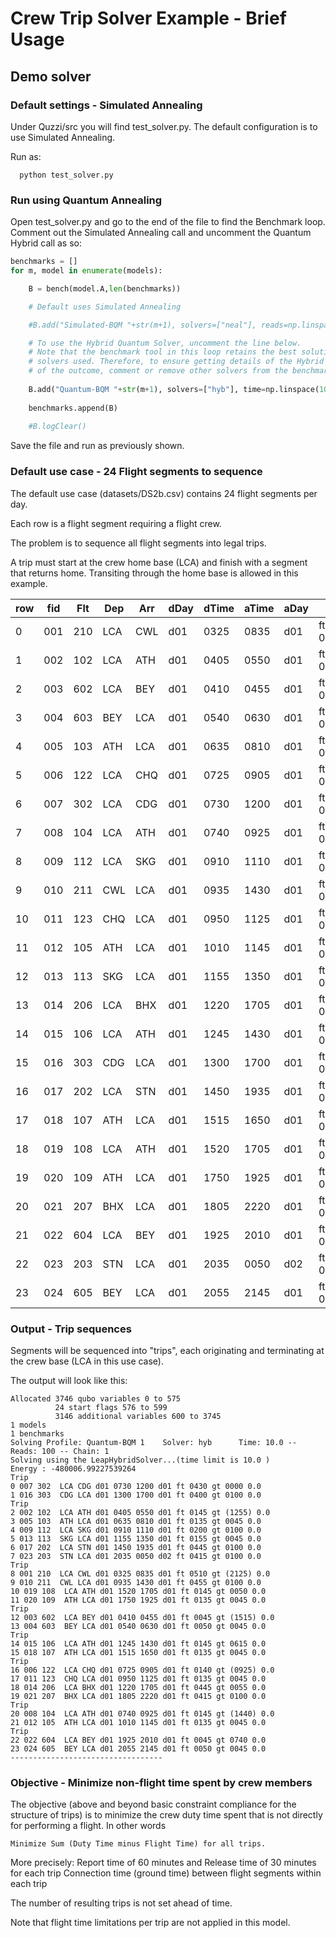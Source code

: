 # Crew Trip Solver Example - Brief Usage

## Demo solver 

### Default settings - Simulated Annealing

Under Quzzi/src you will find test_solver.py. The default configuration is to use Simulated Annealing. 

Run as:

```
  python test_solver.py
```

### Run using Quantum Annealing

Open test_solver.py and go to the end of the file to find the Benchmark loop.
Comment out the Simulated Annealing call and uncomment the Quantum Hybrid call as so:

```python
benchmarks = []
for m, model in enumerate(models):

    B = bench(model.A,len(benchmarks))

    # Default uses Simulated Annealing 

    #B.add("Simulated-BQM "+str(m+1), solvers=["neal"], reads=np.linspace(1000,1000,1))

    # To use the Hybrid Quantum Solver, uncomment the line below.
    # Note that the benchmark tool in this loop retains the best solution for any
    # solvers used. Therefore, to ensure getting details of the Hybrid solvers regardless
    # of the outcome, comment or remove other solvers from the benchmark
    
    B.add("Quantum-BQM "+str(m+1), solvers=["hyb"], time=np.linspace(10,10,1))
    
    benchmarks.append(B)
    
    #B.logClear()
```

Save the file and run as previously shown.

### Default use case - 24 Flight segments to sequence

The default use case (datasets/DS2b.csv) contains 24 flight segments per day. 

Each row is a flight segment requiring a flight crew. 

The problem is to sequence all flight segments into legal trips. 

A trip must start at the crew home base (LCA) and finish with a segment that returns home. Transiting through the home base is allowed in this example.

|row | fid | Flt | Dep | Arr | dDay | dTime | aTime | aDay | FT | GT |
|----|-----|-----|-----|-----|------|-------|-------|------|----|----|
| 0  | 001 | 210 | LCA |CWL |d01 |0325 |0835 |d01 |ft 0510 |gt 0000 |
| 1  | 002 | 102 | LCA |ATH |d01 |0405 |0550 |d01 |ft 0145 |gt 0000 |
| 2  | 003 | 602 | LCA |BEY |d01 |0410 |0455 |d01 |ft 0045 |gt 0000 |
| 3  | 004 | 603 | BEY |LCA |d01 |0540 |0630 |d01 |ft 0050 |gt 0000 |
| 4  | 005 | 103 | ATH |LCA |d01 |0635 |0810 |d01 |ft 0135 |gt 0000 |
| 5  | 006 | 122 | LCA |CHQ |d01 |0725 |0905 |d01 |ft 0140 |gt 0000 |
| 6  | 007 | 302 | LCA |CDG |d01 |0730 |1200 |d01 |ft 0430 |gt 0000 |
| 7  | 008 | 104 | LCA |ATH |d01 |0740 |0925 |d01 |ft 0145 |gt 0000 |
| 8  | 009 | 112 | LCA |SKG |d01 |0910 |1110 |d01 |ft 0200 |gt 0000 |
| 9  | 010 | 211 | CWL |LCA |d01 |0935 |1430 |d01 |ft 0455 |gt 0000 |
| 10 | 011 | 123 | CHQ |LCA |d01 |0950 |1125 |d01 |ft 0135 |gt 0000 |
| 11 | 012 | 105 | ATH |LCA |d01 |1010 |1145 |d01 |ft 0135 |gt 0000 |
| 12 | 013 | 113 | SKG |LCA |d01 |1155 |1350 |d01 |ft 0155 |gt 0000 |
| 13 | 014 | 206 | LCA |BHX |d01 |1220 |1705 |d01 |ft 0445 |gt 0000 |
| 14 | 015 | 106 | LCA |ATH |d01 |1245 |1430 |d01 |ft 0145 |gt 0000 |
| 15 | 016 | 303 | CDG |LCA |d01 |1300 |1700 |d01 |ft 0400 |gt 0000 |
| 16 | 017 | 202 | LCA |STN |d01 |1450 |1935 |d01 |ft 0445 |gt 0000 |
| 17 | 018 | 107 | ATH |LCA |d01 |1515 |1650 |d01 |ft 0135 |gt 0000 |
| 18 | 019 | 108 | LCA |ATH |d01 |1520 |1705 |d01 |ft 0145 |gt 0000 |
| 19 | 020 | 109 | ATH |LCA |d01 |1750 |1925 |d01 |ft 0135 |gt 0000 |
| 20 | 021 | 207 | BHX |LCA |d01 |1805 |2220 |d01 |ft 0415 |gt 0000 |
| 21 | 022 | 604 | LCA |BEY |d01 |1925 |2010 |d01 |ft 0045 |gt 0000 |
| 22 | 023 | 203 | STN |LCA |d01 |2035 |0050 |d02 |ft 0415 |gt 0000 |
| 23 | 024 | 605 | BEY |LCA |d01 |2055 |2145 |d01 |ft 0050 |gt 0000 |

### Output - Trip sequences

Segments will be sequenced into "trips", each originating and terminating at the crew base (LCA in this use case). 

The output will look like this:

```
Allocated 3746 qubo variables 0 to 575
          24 start flags 576 to 599
          3146 additional variables 600 to 3745
1 models
1 benchmarks
Solving Profile: Quantum-BQM 1    Solver: hyb      Time: 10.0 -- Reads: 100 -- Chain: 1
Solving using the LeapHybridSolver...(time limit is 10.0 )
Energy : -480006.99227539264
Trip
0 007 302  LCA CDG d01 0730 1200 d01 ft 0430 gt 0000 0.0
1 016 303  CDG LCA d01 1300 1700 d01 ft 0400 gt 0100 0.0
Trip
2 002 102  LCA ATH d01 0405 0550 d01 ft 0145 gt (1255) 0.0
3 005 103  ATH LCA d01 0635 0810 d01 ft 0135 gt 0045 0.0
4 009 112  LCA SKG d01 0910 1110 d01 ft 0200 gt 0100 0.0
5 013 113  SKG LCA d01 1155 1350 d01 ft 0155 gt 0045 0.0
6 017 202  LCA STN d01 1450 1935 d01 ft 0445 gt 0100 0.0
7 023 203  STN LCA d01 2035 0050 d02 ft 0415 gt 0100 0.0
Trip
8 001 210  LCA CWL d01 0325 0835 d01 ft 0510 gt (2125) 0.0
9 010 211  CWL LCA d01 0935 1430 d01 ft 0455 gt 0100 0.0
10 019 108  LCA ATH d01 1520 1705 d01 ft 0145 gt 0050 0.0
11 020 109  ATH LCA d01 1750 1925 d01 ft 0135 gt 0045 0.0
Trip
12 003 602  LCA BEY d01 0410 0455 d01 ft 0045 gt (1515) 0.0
13 004 603  BEY LCA d01 0540 0630 d01 ft 0050 gt 0045 0.0
Trip
14 015 106  LCA ATH d01 1245 1430 d01 ft 0145 gt 0615 0.0
15 018 107  ATH LCA d01 1515 1650 d01 ft 0135 gt 0045 0.0
Trip
16 006 122  LCA CHQ d01 0725 0905 d01 ft 0140 gt (0925) 0.0
17 011 123  CHQ LCA d01 0950 1125 d01 ft 0135 gt 0045 0.0
18 014 206  LCA BHX d01 1220 1705 d01 ft 0445 gt 0055 0.0
19 021 207  BHX LCA d01 1805 2220 d01 ft 0415 gt 0100 0.0
Trip
20 008 104  LCA ATH d01 0740 0925 d01 ft 0145 gt (1440) 0.0
21 012 105  ATH LCA d01 1010 1145 d01 ft 0135 gt 0045 0.0
Trip
22 022 604  LCA BEY d01 1925 2010 d01 ft 0045 gt 0740 0.0
23 024 605  BEY LCA d01 2055 2145 d01 ft 0050 gt 0045 0.0
----------------------------------
```

### Objective - Minimize non-flight time spent by crew members

The objective (above and beyond basic constraint compliance for the structure of trips) is to minimize the crew duty time spent that is not directly for performing a flight. In other words 

```
Minimize Sum (Duty Time minus Flight Time) for all trips.
```

More precisely: 
  Report time of 60 minutes and Release time of 30 minutes for each trip
  Connection time (ground time) between flight segments within each trip

The number of resulting trips is not set ahead of time. 

Note that flight time limitations per trip are not applied in this model.

